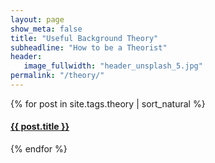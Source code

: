 ```yaml
---
layout: page
show_meta: false
title: "Useful Background Theory"
subheadline: "How to be a Theorist"
header:
   image_fullwidth: "header_unsplash_5.jpg"
permalink: "/theory/"
---
```

<div>
    {% for post in site.tags.theory | sort_natural %}
    <h4><a href="{{ site.url }}{{ site.baseurl }}{{ post.url }}">{{ post.title }}</a></h4>
    {% endfor %}
</div>